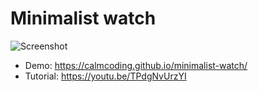 # Minimalist watch

![Screenshot](https://raw.githubusercontent.com/Milchreis/minimalist-watch/master/screenshot.png)

 - Demo: https://calmcoding.github.io/minimalist-watch/
 - Tutorial: https://youtu.be/TPdgNvUrzYI
